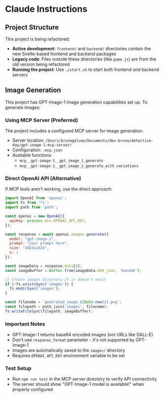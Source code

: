 # Claude Instructions

## Project Structure
This project is being refactored:
- **Active development**: `frontend/` and `backend/` directories contain the new Svelte-based frontend and backend packages
- **Legacy code**: Files outside these directories (like `game.js`) are from the old version being refactored
- **Running the project**: Use `./start.sh` to start both frontend and backend servers

## Image Generation

This project has GPT-Image-1 image generation capabilities set up. To generate images:

### Using MCP Server (Preferred)
The project includes a configured MCP server for image generation:
- Server location: `/Users/brunogalvao/Documents/dev-bruno/detective-day/gpt-image-1-mcp-server/`
- Configuration: `.mcp.json`
- Available functions:
  - `mcp__gpt-image-1__gpt_image_1_generate`
  - `mcp__gpt-image-1__gpt_image_1_generate_with_variations`

### Direct OpenAI API (Alternative)
If MCP tools aren't working, use the direct approach:

```javascript
import OpenAI from 'openai';
import fs from 'fs';
import path from 'path';

const openai = new OpenAI({
  apiKey: process.env.OPENAI_API_KEY,
});

const response = await openai.images.generate({
  model: "gpt-image-1",
  prompt: "your prompt here",
  size: "1024x1024",
  n: 1
});

const imageData = response.data[0];
const imageBuffer = Buffer.from(imageData.b64_json, 'base64');

// Create images directory if it doesn't exist
if (!fs.existsSync('images')) {
  fs.mkdirSync('images');
}

const filename = `generated_image_${Date.now()}.png`;
const filepath = path.join('images', filename);
fs.writeFileSync(filepath, imageBuffer);
```

### Important Notes
- GPT-Image-1 returns base64 encoded images (not URLs like DALL-E)
- Don't use `response_format` parameter - it's not supported by GPT-Image-1
- Images are automatically saved to the `images/` directory
- Requires `OPENAI_API_KEY` environment variable to be set

### Test Setup
- Run `npm run test` in the MCP server directory to verify API connectivity
- The server should show "GPT-Image-1 model is available!" when properly configured